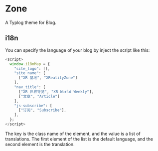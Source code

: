 # Zone

A Typlog theme for Blog.

## i18n

You can specify the language of your blog by inject the script like this:

```javascript
<script>
  window.i18nMap = {
    "site_logo": [],
    "site_name": [
      ["XR 基地", "XRealityZone"]
    ],
    "nav_title": [
      ["XR 世界导览", "XR World Weekly"],
      ["文章", "Article"]
    ],
    "js-subscribe": [
      ["订阅", "Subscribe"],
    ],
  };
</script>
```

The key is the class name of the element, and the value is a list of translations. The first element of the list is the default language, and the second element is the translation.
